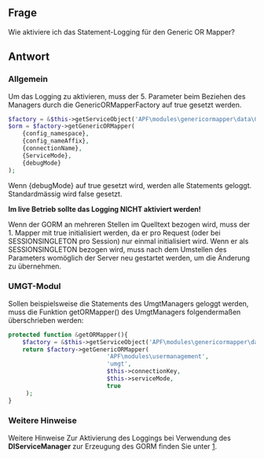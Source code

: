 <translate>

## Frage

Wie aktiviere ich das Statement-Logging für den Generic OR Mapper?

## Antwort

### Allgemein

Um das Logging zu aktivieren, muss der 5. Parameter beim Beziehen des
Managers durch die GenericORMapperFactory auf true gesetzt werden.

``` php
$factory = &$this->getServiceObject('APF\modules\genericormapper\data\GenericORMapperFactory');
$orm = $factory->getGenericORMapper(
    {config_namespace},
    {config_nameAffix},
    {connectionName},
    {ServiceMode},
    {debugMode}
);
```

Wenn {debugMode} auf true gesetzt wird, werden alle Statements geloggt.
Standardmässig wird false gesetzt.

**Im live Betrieb sollte das Logging NICHT aktiviert werden!**

Wenn der GORM an mehreren Stellen im Quelltext bezogen wird, muss der 1.
Mapper mit true initialisiert werden, da er pro Request (oder bei
SESSIONSINGLETON pro Session) nur einmal initialisiert wird. Wenn er als
SESSIONSINGLETON bezogen wird, muss nach dem Umstellen des Parameters
womöglich der Server neu gestartet werden, um die Änderung zu
übernehmen.

### UMGT-Modul

Sollen beispielsweise die Statements des UmgtManagers geloggt werden,
muss die Funktion getORMapper() des UmgtManagers folgendermaßen
überschrieben werden:

``` php
protected function &getORMapper(){
    $factory = &$this->getServiceObject('APF\modules\genericormapper\data\GenericORMapperFactory');
    return $factory->getGenericORMapper(
                            'APF\modules\usermanagement',
                            'umgt',
                            $this->connectionKey,
                            $this->serviceMode,
                            true
     );
}
```

### Weitere Hinweise

Weitere Hinweise Zur Aktivierung des Loggings bei Verwendung des
**DIServiceManager** zur Erzeugung des GORM finden Sie unter
[1](http://adventure-php-framework.org/Seite/063-Generischer-OR-Mapper#Chapter-4-1-2-Erzeugung-via-DI).
</translate> <languages />